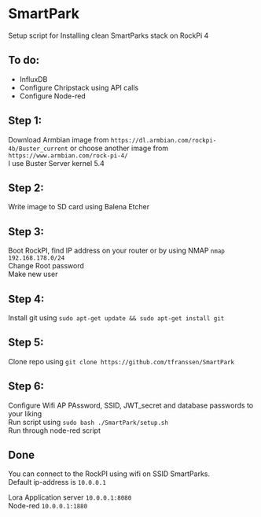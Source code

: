 # SmartPark

Setup script for Installing clean SmartParks stack on RockPi 4

## To do:
* InfluxDB
* Configure Chripstack using API calls
* Configure Node-red

## Step 1: 
Download Armbian image from `https://dl.armbian.com/rockpi-4b/Buster_current` or choose another image from `https://www.armbian.com/rock-pi-4/`  
I use Buster Server kernel 5.4

## Step 2:
Write image to SD card using Balena Etcher

## Step 3:
Boot RockPI, find IP address on your router or by using NMAP `nmap 192.168.178.0/24`  
Change Root password  
Make new user

## Step 4:
Install git using `sudo apt-get update && sudo apt-get install git`

## Step 5:
Clone repo using `git clone https://github.com/tfranssen/SmartPark` 

## Step 6: 
Configure Wifi AP PAssword, SSID, JWT_secret and database passwords to your liking  
Run script using `sudo bash ./SmartPark/setup.sh`  
Run through node-red script

## Done
You can connect to the RockPI using wifi on SSID SmartParks.  
Default ip-address is `10.0.0.1`  
  
Lora Application server `10.0.0.1:8080`  
Node-red `10.0.0.1:1880`

